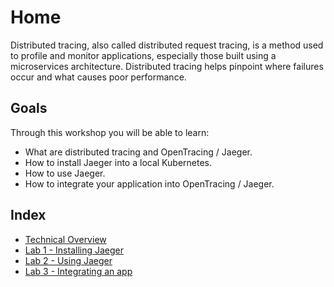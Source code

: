 # Home

Distributed tracing, also called distributed request tracing, is a method used to profile and monitor applications, especially those built using a microservices architecture. Distributed tracing helps pinpoint where failures occur and what causes poor performance.

## Goals

Through this workshop you will be able to learn:

- What are distributed tracing and OpenTracing / Jaeger.
- How to install Jaeger into a local Kubernetes.
- How to use Jaeger.
- How to integrate your application into OpenTracing / Jaeger.

## Index

- [Technical Overview](/technical_overview/)
- [Lab 1 - Installing Jaeger](/laboratory-01/)
- [Lab 2 - Using Jaeger](/laboratory-02/)
- [Lab 3 - Integrating an app](/laboratory-03/)
